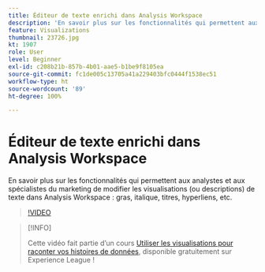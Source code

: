 ```yaml
---
title: Éditeur de texte enrichi dans Analysis Workspace
description: 'En savoir plus sur les fonctionnalités qui permettent aux analystes et aux spécialistes du marketing de modifier les visualisations (ou descriptions) de texte dans Analysis Workspace : gras, italique, titres, hyperliens, etc.'
feature: Visualizations
thumbnail: 23726.jpg
kt: 1907
role: User
level: Beginner
exl-id: c208b21b-857b-4b01-aae5-b1be9f8105ea
source-git-commit: fc1de005c13705a41a229403bfc0444f1538ec51
workflow-type: ht
source-wordcount: '89'
ht-degree: 100%

---
```


# Éditeur de texte enrichi dans Analysis Workspace

En savoir plus sur les fonctionnalités qui permettent aux analystes et aux spécialistes du marketing de modifier les visualisations (ou descriptions) de texte dans Analysis Workspace : gras, italique, titres, hyperliens, etc.

>[!VIDEO](https://video.tv.adobe.com/v/23726/?quality=12&learn=on)

>[!INFO]
>
> Cette vidéo fait partie d’un cours [Utiliser les visualisations pour raconter vos histoires de données](https://experienceleague.adobe.com/?recommended=Analytics-U-1-2021.1.visualizations&amp;lang=fr), disponible gratuitement sur Experience League !

